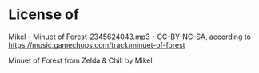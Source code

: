 # License of 
Mikel - Minuet of Forest-2345624043.mp3 - CC-BY-NC-SA, according to https://music.gamechops.com/track/minuet-of-forest

Minuet of Forest
from Zelda & Chill by Mikel
